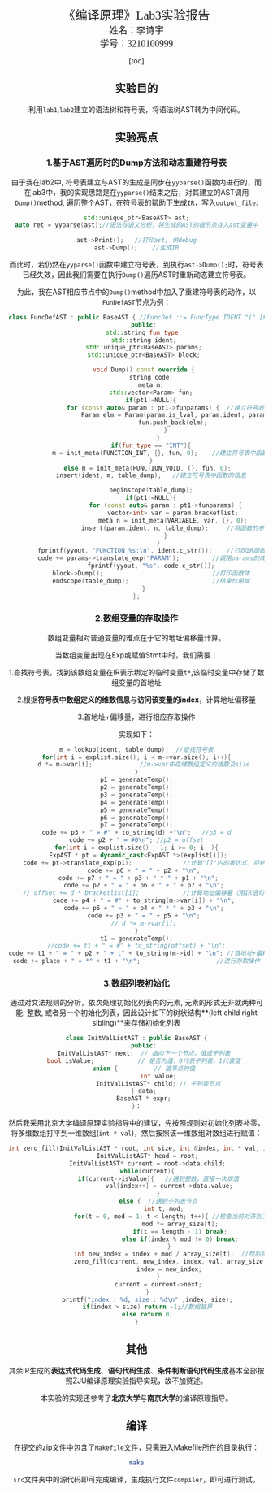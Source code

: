 <center>
  <font face="黑体" size = 5>
    《编译原理》Lab3实验报告
  </font>
  <center><font face="楷体" size = 4>
    姓名：李诗宇
  </font>
  <center><font face="楷体" size = 4>
    学号：3210100999
  </font>
</center> 


[toc]

## 实验目的

利用`lab1`,`lab2`建立的语法树和符号表，将语法树AST转为中间代码。

## 实验亮点

### 1.基于AST遍历时的Dump方法和动态重建符号表

由于我在lab2中, 符号表建立与AST的生成是同步在`yyparse()`函数内进行的，而在lab3中，我的实现思路是在`yyparse()`结束之后，对其建立的AST调用`Dump()`method, 遍历整个AST，在符号表的帮助下生成`IR`，写入`output_file`:

```c++
std::unique_ptr<BaseAST> ast;
auto ret = yyparse(ast);//语法与语义分析，将生成的AST的根节点存入ast变量中
                        
ast->Print();	//打印ast, 供debug
ast->Dump();	//生成IR
```

而此时，若仍然在`yyparse()`函数中建立符号表，到执行`ast->Dump();`时，符号表已经失效，因此我们需要在执行`Dump()`遍历AST时重新动态建立符号表。

为此，我在AST相应节点中的`Dump()`method中加入了重建符号表的动作，以`FunDefAST`节点为例：

```c++
class FuncDefAST : public BaseAST { //FuncDef ::= FuncType IDENT "(" [FuncFParams] ")" Block;
    public:
    std::string fun_type;
    std::string ident;
    std::unique_ptr<BaseAST> params;
    std::unique_ptr<BaseAST> block;

    void Dump() const override {
        string code;
        meta m;
        std::vector<Param> fun;
        if(pt1!=NULL){
                for (const auto& param : pt1->funparams) {	//建立符号表中函数的参数列表信息
                    Param elm = Param(param.is_lval, param.ident, param.value, param.bracketlist);
                    fun.push_back(elm);
                }
            }
        if(fun_type == "INT"){
            m = init_meta(FUNCTION_INT, {}, fun, 0);	//建立符号表中函数的信息
        }
        else m = init_meta(FUNCTION_VOID, {}, fun, 0);	
        insert(ident, m, table_dump);	//建立符号表中函数的信息

        beginscope(table_dump);
        if(pt1!=NULL){
                for (const auto& param : pt1->funparams) {
                    vector<int> var = param.bracketlist;
                    meta n = init_meta(VARIABLE, var, {}, 0);
                	insert(param.ident, n, table_dump);		//将函数的参数列表作为局部变量加入符号表
                }
            }
        fprintf(yyout, "FUNCTION %s:\n", ident.c_str());	//打印IR函数名
        code += params->translate_exp("PARAM");			//调用params的成员函数打印IR下的参数列表
        fprintf(yyout, "%s", code.c_str());
        block->Dump();								//打印函数体
        endscope(table_dump);						//结束作用域
    }
};
```

### 2.数组变量的存取操作

数组变量相对普通变量的难点在于它的地址偏移量计算。

当数组变量出现在Exp或赋值Stmt中时，我们需要：

1.查找符号表，找到该数组变量在IR表示绑定的临时变量`t*`,该临时变量中存储了数组变量的首地址

2.根据**符号表中数组定义的维数信息**与**访问该变量的index**，计算地址偏移量

3.首地址+偏移量，进行相应存取操作

实现如下：

```c++
m = lookup(ident, table_dump);	//查找符号表
for(int i = explist.size(); i < m->var.size(); i++){
    d *= m->var[i];				//m->var中存储数组定义的维数及size
}
p1 = generateTemp();
p2 = generateTemp();
p3 = generateTemp();
p4 = generateTemp();
p5 = generateTemp();
p6 = generateTemp();
p7 = generateTemp();
code += p3 + " = #" + to_string(d) +"\n";   //p3 = d
code += p2 + " = #0\n"; //p2 = offset
for(int i = explist.size() - 1; i >= 0; i--){
    ExpAST * pt = dynamic_cast<ExpAST *>(explist[i]);	
    code += pt->translate_exp(p1);				//计算"[]"内的表达式，将结果存入临时变量p1
    code += p6 + " = " + p2 + "\n";
    code += p7 + " = " + p3 + " * " + p1 + "\n";   
    code += p2 + " = " + p6 + " + " + p7 + "\n";
    // offset += d * bracketlist[i];			//计算地址偏移量（用IR语句实现）
    code += p4 + " = #" + to_string(m->var[i]) + "\n";
    code += p5 + " = " + p4 + " * " + p3 + "\n";
    code += p3 + " = " + p5 + "\n";
    // d *= m->var[i];
}
t1 = generateTemp();
//code += t1 + " = #" + to_string(offset) + "\n";
code += t1 + " = " + p2 + " + t" + to_string(m->id) + "\n";	//首地址+偏移量
code += place + " = *" + t1 + "\n"; 					//进行存取操作
```

### 3.数组列表初始化

通过对文法规则的分析，依次处理初始化列表内的元素, 元素的形式无非就两种可能: 整数, 或者另一个初始化列表，因此设计如下的树状结构**(left child right sibling)**来存储初始化列表

```c++
class InitValListAST : public BaseAST {
    public:
    InitValListAST* next;  // 指向下一个节点，值或子列表
    bool isValue;            // 是否为值，0代表子列表，1代表值
    union {          // 值节点的值
            int value;
            InitValListAST* child; // 子列表节点
    } data;
    BaseAST * expr;
}；
```

然后我采用北京大学编译原理实验指导中的建议，先按照规则对初始化列表补零，将多维数组打平到一维数组(`int * val`)，然后按照该一维数组对数组进行赋值：

```c++
int zero_fill(InitValListAST * root, int size, int &index, int * val, int * array_size, int length){
      InitValListAST* head = root;
      InitValListAST* current = root->data.child;
      while(current){
            if(current->isValue){	//遇到整数，直接一次填值
                  val[index++] = current->data.value;
            }
            else {	//遇到子列表节点
                  int t, mod;	
                  for(t = 0, mod = 1; t < length; t++){	//检查当前对齐到了哪一个边界,
                        mod *= array_size[t];
                        if(t == length - 1) break;
                        else if(index % mod != 0) break;
                  }
                  int new_index = index + mod / array_size[t]; 	//然后将当前初始化列表视作这个边界所对应的最长维度的数
                  zero_fill(current, new_index, index, val, array_size, t-1);//组的初始化列表, 并递归处理
                  index = new_index;
            }
            current = current->next;
      }
      printf("index : %d, size : %d\n" ,index, size);
      if(index > size) return -1;//数组越界
      else return 0;
}
```

## 其他

其余IR生成的**表达式代码生成**、**语句代码生成**、**条件判断语句代码生成**基本全部按照ZJU编译原理实验指导实现，故不加赘述。

本实验的实现还参考了**北京大学**与**南京大学**的编译原理指导。

## 编译

在提交的zip文件中包含了`Makefile`文件，只需进入Makefile所在的目录执行：

```bash
make
```

`src`文件夹中的源代码即可完成编译，生成执行文件`compiler`，即可进行测试。